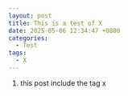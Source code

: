 ```yaml
---
layout: post
title: This is a test of X
date: 2025-05-06 12:34:47 +0800
categories:
  - Test
tags:
  - X
---
```

1. this post include the tag x